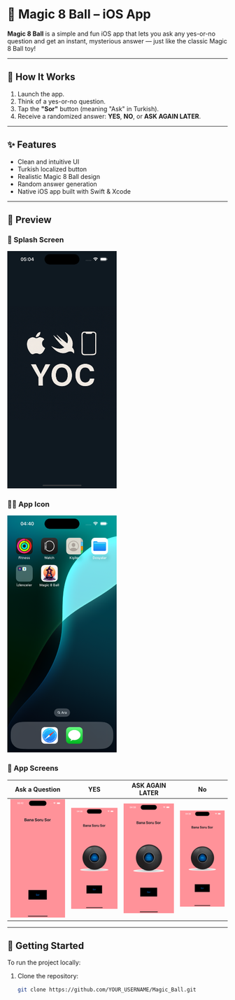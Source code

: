 # 🎱 Magic 8 Ball – iOS App

**Magic 8 Ball** is a simple and fun iOS app that lets you ask any yes-or-no question and get an instant, mysterious answer — just like the classic Magic 8 Ball toy!

---

## 📱 How It Works

1. Launch the app.
2. Think of a yes-or-no question.
3. Tap the **"Sor"** button (meaning "Ask" in Turkish).
4. Receive a randomized answer: **YES**, **NO**, or **ASK AGAIN LATER**.

---

## ✨ Features

- Clean and intuitive UI
- Turkish localized button
- Realistic Magic 8 Ball design
- Random answer generation
- Native iOS app built with Swift & Xcode

---

## 🧪 Preview

### 🔵 Splash Screen
<img src="screenshots/splash.png" width="250">

### 🧙‍♀️ App Icon
<img src="screenshots/app-icon.png" width="250">

### 📲 App Screens

| Ask a Question | YES | ASK AGAIN LATER | No|
|----------------|-----|-----------------|---|
| <img src="screenshots/screen4.png" width="200"> | <img src="screenshots/screen2.png" width="200"> | <img src="screenshots/screen3.png" width="200"> | <img src="screenshots/screen1.png" width="200"> |

---

## 🚀 Getting Started

To run the project locally:

1. Clone the repository:
   ```bash
   git clone https://github.com/YOUR_USERNAME/Magic_Ball.git
